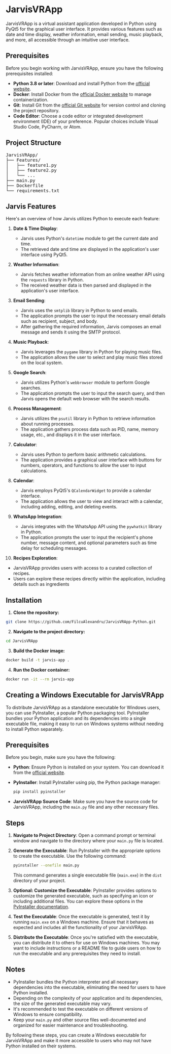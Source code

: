 # JarvisVRApp

JarvisVRApp is a virtual assistant application developed in Python using PyQt5 for the graphical user interface. It provides various features such as date and time display, weather information, email sending, music playback, and more, all accessible through an intuitive user interface.

## Prerequisites
Before you begin working with JarvisVRApp, ensure you have the following prerequisites installed:

- **Python 3.8 or later**: Download and install Python from the [official website](https://www.python.org/downloads/).
- **Docker**: Install Docker from the [official Docker website](https://www.docker.com/get-started) to manage containerization.
- **Git**: Install Git from the [official Git website](https://git-scm.com/downloads) for version control and cloning the project repository.
- **Code Editor**: Choose a code editor or integrated development environment (IDE) of your preference. Popular choices include Visual Studio Code, PyCharm, or Atom.

## Project Structure
<pre>
JarvisVRApp/
├── Features/
│   ├── feature1.py
│   ├── feature2.py
│   └── ...
├── main.py
├── Dockerfile
└── requirements.txt
</pre>

## Jarvis Features 
Here's an overview of how Jarvis utilizes Python to execute each feature:

1. **Date & Time Display**:
   - Jarvis uses Python's `datetime` module to get the current date and time.
   - The retrieved date and time are displayed in the application's user interface using PyQt5.

2. **Weather Information**:
   - Jarvis fetches weather information from an online weather API using the `requests` library in Python.
   - The received weather data is then parsed and displayed in the application's user interface.

3. **Email Sending**:
   - Jarvis uses the `smtplib` library in Python to send emails.
   - The application prompts the user to input the necessary email details such as recipient, subject, and body.
   - After gathering the required information, Jarvis composes an email message and sends it using the SMTP protocol.

4. **Music Playback**:
   - Jarvis leverages the `pygame` library in Python for playing music files.
   - The application allows the user to select and play music files stored on the local system.

5. **Google Search**:
   - Jarvis utilizes Python's `webbrowser` module to perform Google searches.
   - The application prompts the user to input the search query, and then Jarvis opens the default web browser with the search results.

6. **Process Management**:
   - Jarvis utilizes the `psutil` library in Python to retrieve information about running processes.
   - The application gathers process data such as PID, name, memory usage, etc., and displays it in the user interface.

7. **Calculator**:
   - Jarvis uses Python to perform basic arithmetic calculations.
   - The application provides a graphical user interface with buttons for numbers, operators, and functions to allow the user to input calculations.

8. **Calendar**:
   - Jarvis employs PyQt5's `QCalendarWidget` to provide a calendar interface.
   - The application allows the user to view and interact with a calendar, including adding, editing, and deleting events.

9. **WhatsApp Integration**:
   - Jarvis integrates with the WhatsApp API using the `pywhatkit` library in Python.
   - The application prompts the user to input the recipient's phone number, message content, and optional parameters such as time delay for scheduling messages.

10. **Recipes Exploration**:
   - JarvisVRApp provides users with access to a curated collection of recipes.
   - Users can explore these recipes directly within the application, including details such as ingredients


## Installation
1. **Clone the repository:**
```bash
git clone https://github.com/FilcuAlexandru/JarvisVRApp-Python.git
```

2. **Navigate to the project directory:**
```bash
cd JarvisVRApp
```

3. **Build the Docker image:**
```bash
docker build -t jarvis-app .
```

4. **Run the Docker container:**
```bash
docker run -it --rm jarvis-app
```

## Creating a Windows Executable for JarvisVRApp

To distribute JarvisVRApp as a standalone executable for Windows users, you can use PyInstaller, a popular Python packaging tool. PyInstaller bundles your Python application and its dependencies into a single executable file, making it easy to run on Windows systems without needing to install Python separately.

## Prerequisites

Before you begin, make sure you have the following:

- **Python**: Ensure Python is installed on your system. You can download it from the [official website](https://www.python.org/downloads/).
- **PyInstaller**: Install PyInstaller using pip, the Python package manager:

    ```bash
    pip install pyinstaller
    ```

- **JarvisVRApp Source Code**: Make sure you have the source code for JarvisVRApp, including the `main.py` file and any other necessary files.

## Steps

1. **Navigate to Project Directory**: Open a command prompt or terminal window and navigate to the directory where your `main.py` file is located.

2. **Generate the Executable**: Run PyInstaller with the appropriate options to create the executable. Use the following command:

    ```bash
    pyinstaller --onefile main.py
    ```

    This command generates a single executable file (`main.exe`) in the `dist` directory of your project.

3. **Optional: Customize the Executable**: PyInstaller provides options to customize the generated executable, such as specifying an icon or including additional files. You can explore these options in the [PyInstaller documentation](https://pyinstaller.readthedocs.io/en/stable/usage.html).

4. **Test the Executable**: Once the executable is generated, test it by running `main.exe` on a Windows machine. Ensure that it behaves as expected and includes all the functionality of your JarvisVRApp.

5. **Distribute the Executable**: Once you're satisfied with the executable, you can distribute it to others for use on Windows machines. You may want to include instructions or a README file to guide users on how to run the executable and any prerequisites they need to install.

## Notes

- PyInstaller bundles the Python interpreter and all necessary dependencies into the executable, eliminating the need for users to have Python installed.
- Depending on the complexity of your application and its dependencies, the size of the generated executable may vary.
- It's recommended to test the executable on different versions of Windows to ensure compatibility.
- Keep your `main.py` and other source files well-documented and organized for easier maintenance and troubleshooting.

By following these steps, you can create a Windows executable for JarvisVRApp and make it more accessible to users who may not have Python installed on their systems.
